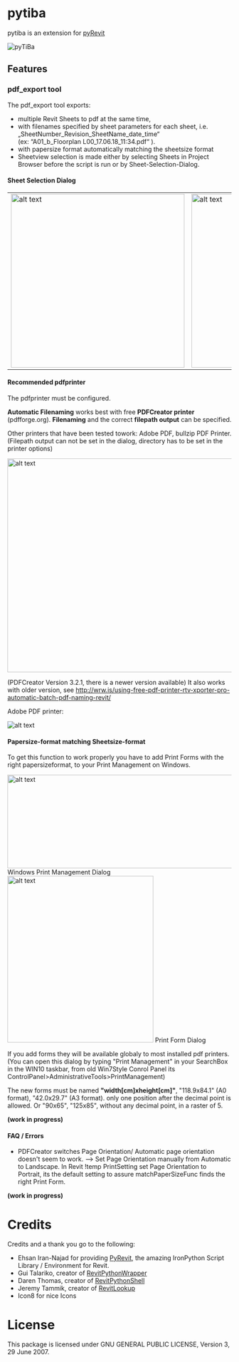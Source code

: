 # pytiba
pytiba is an extension for [pyRevit](http://eirannejad.github.io/pyRevit/)

![pyTiBa](https://github.com/tillbaum/pytiba/blob/master/pytiba%20documentation/pdf_export/pyTiBa%20Tab.png)

## Features
### pdf_export tool
The pdf_export tool exports: 
 +   multiple Revit Sheets to pdf at the same time,  
 +   with filenames specified by sheet  parameters for each sheet, i.e. 
    „SheetNumber_Revision_SheetName_date_time“  
    (ex: “A01_b_Floorplan L00_17.06.18_11:34.pdf“ ).
 +   with papersize format automatically matching the sheetsize format
 +   Sheetview selection is made either by selecting Sheets in Project Browser before the script is run or by Sheet-Selection-Dialog. 
 
#### Sheet Selection Dialog 

<table>
<tr>
<td>
<img src="https://github.com/tillbaum/pytiba/blob/master/pytiba%20documentation/pdf_export/SheetSelectionDialog.png" alt="alt text" width="390" height="390">
</td>
<td>
<img src="https://github.com/tillbaum/pytiba/blob/master/pytiba%20documentation/pdf_export/SheetSelecDia_options.png" alt="alt text" width="390" height="390">
</td>
</tr>
</table>

#### Recommended pdfprinter
The pdfprinter must be configured. 

**Automatic Filenaming** works best with free **PDFCreator printer** (pdfforge.org). **Filenaming** and the correct **filepath output** can be specified. 

Other printers that have been tested towork: 
Adobe PDF, bullzip PDF Printer. (Filepath output can not be set in the dialog, directory has to be set in the printer options)

<img src="https://github.com/tillbaum/pytiba/blob/master/pytiba%20documentation/pdf_export/PDFCreator%20ProfileSettings.png" alt="alt text" width="720" height="480">

(PDFCreator Version 3.2.1, there is a newer version available)
It also works with older version, see http://wrw.is/using-free-pdf-printer-rtv-xporter-pro-automatic-batch-pdf-naming-revit/

Adobe PDF printer:

<img src="https://github.com/tillbaum/pytiba/blob/master/pytiba%20documentation/pdf_export/AdobePDF%20printer_filename_working_Creation_dlg.png" alt="alt text" > <!--- width="720" height="480" -->

#### Papersize-format matching Sheetsize-format
To get this function to work properly you have to add Print Forms with the right papersizeformat, to your 
Print Management on Windows. 

<img src="https://github.com/tillbaum/pytiba/blob/master/pytiba%20documentation/pdf_export/PrintManagementForms.png" alt="alt text" width="663" height="210">
Windows Print Management Dialog


<img src="https://github.com/tillbaum/pytiba/blob/master/pytiba%20documentation/pdf_export/Add%20Print%20Forms.png" alt="alt text" width="328" height="374" > 
Print Form Dialog


If you add forms they will be available globaly to most installed pdf printers.
(You can open this dialog by typing "Print Management" in your SearchBox in the WIN10 taskbar, 
from old Win7Style Conrol Panel its ControlPanel>AdministrativeTools>PrintManagement)

The new forms must be named **"width[cm]xheight[cm]"**, "118.9x84.1" (A0 format), "42.0x29.7" (A3 format). only one position after the decimal point is allowed. Or "90x65", "125x85", without any decimal point, in a raster of 5.

**(work in progress)**

#### FAQ / Errors 
+ PDFCreator switches Page Orientation/ Automatic page orientation doesn't seem to work. --> Set Page Orientation manually from  Automatic to Landscape. 
In Revit !temp PrintSetting set Page Orientation to Portrait, its the default setting to assure matchPaperSizeFunc finds the right Print Form.

**(work in progress)**


# Credits
Credits and a thank you go to the following: 
+ Ehsan Iran-Najad for providing [PyRevit](https://github.com/eirannejad/pyRevit), the amazing IronPython Script Library / Environment for Revit.
+ Gui Talariko, creator of [RevitPythonWrapper](https://revitpythonwrapper.readthedocs.io/en/latest/)
+ Daren Thomas, creator of [RevitPythonShell](https://github.com/architecture-building-systems/revitpythonshell)
+ Jeremy Tammik, creator of [RevitLookup](https://github.com/jeremytammik/RevitLookup)
+ Icon8 for nice Icons

# License
This package is licensed under GNU GENERAL PUBLIC LICENSE, Version 3, 29 June 2007.




